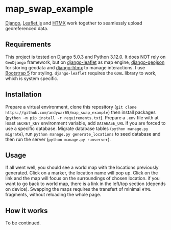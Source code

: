 # map_swap_example
[Django](https://djangoproject.com), [Leaflet.js](https://leafletjs.com/) and [HTMX](https://htmx.org) work together to seamlessly upload georeferenced data.
## Requirements
This project is tested on Django 5.0.3 and Python 3.12.0. It does NOT rely on `GeoDjango` framework, but on [django-leaflet](https://django-leaflet.readthedocs.io/en/latest/index.html/) as map engine, [django-geojson](https://django-geojson.readthedocs.io/en/latest/) for storing geodata and [django-htmx](https://django-htmx.readthedocs.io/en/latest/) to manage interactions. I use [Bootstrap 5](https://getbootstrap.com/) for styling. `django-leaflet` requires the `GDAL` library to work, which is system specific.
## Installation
Prepare a virtual environment, clone this repository (`git clone https://github.com/andywar65/map_swap_example`) then install packages (`python -m pip install -r requirements.txt`). Prepare a `.env` file with at least `SECRET_KEY` environment variable, add `DATABASE_URL` if you are forced to use a specific database. Migrate database tables (`python manage.py migrate`), run `python manage.py generate_locations` to seed database and then run the server (`python manage.py runserver`).
## Usage
If all went well, you should see a world map with the locations previously generated. Click on a marker, the location name will pop up. Click on the link and the map will focus on the surroundings of chosen location. if you want to go back to world map, there is a link in the left/top section (depends on device). Swapping the maps requires the transfert of minimal `HTML` fragments, without reloading the whole page.
## How it works
To be continued.
